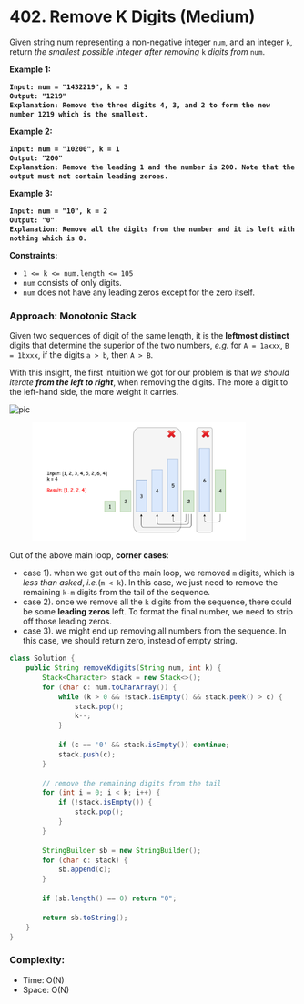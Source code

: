 # 402. Remove K Digits (Medium)

Given string num representing a non-negative integer `num`, and an integer `k`, return _the smallest possible integer after removing_ `k` _digits from_ `num`.

**Example 1:**

<pre><code><strong>Input: num = "1432219", k = 3
</strong><strong>Output: "1219"
</strong><strong>Explanation: Remove the three digits 4, 3, and 2 to form the new number 1219 which is the smallest.
</strong></code></pre>

**Example 2:**

<pre><code><strong>Input: num = "10200", k = 1
</strong><strong>Output: "200"
</strong><strong>Explanation: Remove the leading 1 and the number is 200. Note that the output must not contain leading zeroes.
</strong></code></pre>

**Example 3:**

<pre><code><strong>Input: num = "10", k = 2
</strong><strong>Output: "0"
</strong><strong>Explanation: Remove all the digits from the number and it is left with nothing which is 0.
</strong></code></pre>

**Constraints:**

* `1 <= k <= num.length <= 105`
* `num` consists of only digits.
* `num` does not have any leading zeros except for the zero itself.



### Approach: Monotonic Stack

Given two sequences of digit of the same length, it is the **leftmost** **distinct** digits that determine the superior of the two numbers, _e.g._ for `A = 1axxx`, `B = 1bxxx`, if the digits `a > b`, then `A > B`.

With this insight, the first intuition we got for our problem is that _we should iterate **from the left to right**_, when removing the digits. The more a digit to the left-hand side, the more weight it carries.

![pic](https://leetcode.com/problems/remove-k-digits/Figures/402/402\_example.png)

<figure><img src="../../../.gitbook/assets/image (196).png" alt="" width="375"><figcaption></figcaption></figure>

Out of the above main loop, **corner cases**:

* case 1). when we get out of the main loop, we removed `m` digits, which is _less than asked_, _i.e._(`m < k`). In this case, we just need to remove the remaining `k-m` digits from the tail of the sequence.
* case 2). once we remove all the `k` digits from the sequence, there could be some **leading zeros** left. To format the final number, we need to strip off those leading zeros.
* case 3). we might end up removing all numbers from the sequence. In this case, we should return zero, instead of empty string.

```java
class Solution {
    public String removeKdigits(String num, int k) {
        Stack<Character> stack = new Stack<>();
        for (char c: num.toCharArray()) {
            while (k > 0 && !stack.isEmpty() && stack.peek() > c) {
                stack.pop();
                k--;
            }

            if (c == '0' && stack.isEmpty()) continue;
            stack.push(c);
        }

        // remove the remaining digits from the tail
        for (int i = 0; i < k; i++) {
            if (!stack.isEmpty()) {
                stack.pop();
            }
        }

        StringBuilder sb = new StringBuilder();
        for (char c: stack) {
            sb.append(c);
        }

        if (sb.length() == 0) return "0";

        return sb.toString();
    }
}
```

### Complexity:

* Time: O(N)
* Space: O(N)
